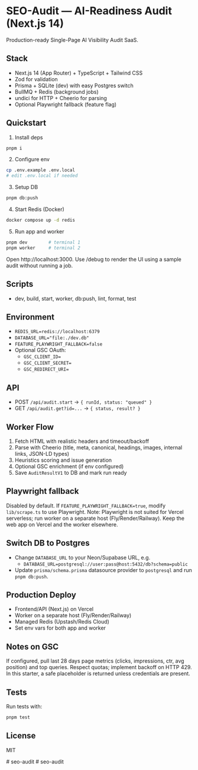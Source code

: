 # SEO-Audit — AI-Readiness Audit (Next.js 14)

Production-ready Single-Page AI Visibility Audit SaaS.

## Stack
- Next.js 14 (App Router) + TypeScript + Tailwind CSS
- Zod for validation
- Prisma + SQLite (dev) with easy Postgres switch
- BullMQ + Redis (background jobs)
- undici for HTTP + Cheerio for parsing
- Optional Playwright fallback (feature flag)

## Quickstart

1) Install deps
```bash
pnpm i
```

2) Configure env
```bash
cp .env.example .env.local
# edit .env.local if needed
```

3) Setup DB
```bash
pnpm db:push
```

4) Start Redis (Docker)
```bash
docker compose up -d redis
```

5) Run app and worker
```bash
pnpm dev        # terminal 1
pnpm worker     # terminal 2
```

Open http://localhost:3000. Use /debug to render the UI using a sample audit without running a job.

## Scripts
- dev, build, start, worker, db:push, lint, format, test

## Environment
- `REDIS_URL=redis://localhost:6379`
- `DATABASE_URL="file:./dev.db"`
- `FEATURE_PLAYWRIGHT_FALLBACK=false`
- Optional GSC OAuth:
  - `GSC_CLIENT_ID=`
  - `GSC_CLIENT_SECRET=`
  - `GSC_REDIRECT_URI=`

## API
- POST `/api/audit.start` → `{ runId, status: "queued" }`
- GET `/api/audit.get?id=...` → `{ status, result? }`

## Worker Flow
1. Fetch HTML with realistic headers and timeout/backoff
2. Parse with Cheerio (title, meta, canonical, headings, images, internal links, JSON-LD types)
3. Heuristics scoring and issue generation
4. Optional GSC enrichment (if env configured)
5. Save `AuditResultV1` to DB and mark run ready

## Playwright fallback
Disabled by default. If `FEATURE_PLAYWRIGHT_FALLBACK=true`, modify `lib/scrape.ts` to use Playwright. Note: Playwright is not suited for Vercel serverless; run worker on a separate host (Fly/Render/Railway). Keep the web app on Vercel and the worker elsewhere.

## Switch DB to Postgres
- Change `DATABASE_URL` to your Neon/Supabase URL, e.g.
  - `DATABASE_URL=postgresql://user:pass@host:5432/db?schema=public`
- Update `prisma/schema.prisma` datasource provider to `postgresql` and run `pnpm db:push`.

## Production Deploy
- Frontend/API (Next.js) on Vercel
- Worker on a separate host (Fly/Render/Railway)
- Managed Redis (Upstash/Redis Cloud)
- Set env vars for both app and worker

## Notes on GSC
If configured, pull last 28 days page metrics (clicks, impressions, ctr, avg position) and top queries. Respect quotas; implement backoff on HTTP 429. In this starter, a safe placeholder is returned unless credentials are present.

## Tests
Run tests with:
```bash
pnpm test
```

## License
MIT


#   s e o - a u d i t  
 # seo-audit
